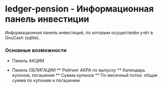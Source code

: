 # ledger-pension - Информационная панель инвестиции

Информационная панель инвестиций, по которым осуществлён учёт в GnuCash (sqlite).

### Основные возможности

* Панель АКЦИИ

* Панель ОБЛИГАЦИИ
	** Рейтинг АКРА по выпуску
	** Календарь купонов, погашения
	** Сумма купонов
	** По месячный поток: общая сумма по купонам и погашеним


